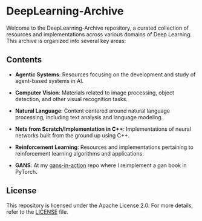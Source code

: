 # DeepLearning-Archive

Welcome to the DeepLearning-Archive repository, a curated collection of resources and implementations across various domains of Deep Learning. This archive is organized into several key areas:

## Contents

- **Agentic Systems**: Resources focusing on the development and study of agent-based systems in AI.

- **Computer Vision**: Materials related to image processing, object detection, and other visual recognition tasks.

- **Natural Language**: Content centered around natural language processing, including text analysis and language modeling.

- **Nets from Scratch/Implementation in C++**: Implementations of neural networks built from the ground up using C++.

- **Reinforcement Learning**: Resources and implementations pertaining to reinforcement learning algorithms and applications.

- **GANS**: At my [gans-in-action](https://github.com/ElGreKost/gans-in-action) repo where I reimplement a gan book in PyTorch.

## License

This repository is licensed under the Apache License 2.0. For more details, refer to the [LICENSE](LICENSE) file.
